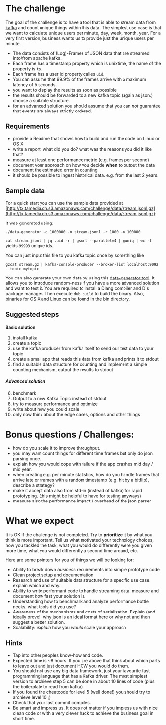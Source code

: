 
# The challenge

The goal of the challenge is to have a tool that is able to stream data from [kafka](http://kafka.apache.org/) and 
count unique things within this data. The simplest use case is that we want to calculate unique users per minute, 
day, week, month, year. For a very first version, business wants us to provide just the unique users per minute.   

- The data consists of (Log)-Frames of JSON data that are streamed into/from apache kafka. 
- Each frame has a timestamp property which is unixtime, the name of the property is `ts`.
- Each frame has a user id property calles `uid`. 
- You can assume that 99.9% of the frames arrive with a maximum latency of 5 seconds. 
- you want to display the results as soon as possible
- the results should be forwarded to a new kafka topic (again as json.) choose a suitable structure. 
- for an advanced solution you should assume that you can *not* guarantee that events are always strictly ordered.

## Requirements
- provide a Readme that shows how to build and run the code on Linux or OS X
- write a report: what did you do? what was the reasons you did it like that?
- measure at least one performance metric (e.g. frames per second)
- document your approach on how you decide **when** to output the data 
- document the estimated error in counting
- it should be possible to ingest historical data. e.g. from the last 2 years.

## Sample data
For a quick start you can use the sample data provided at [http://tx.tamedia.ch.s3.amazonaws.com/challenge/data/stream.jsonl.gz](http://tx.tamedia.ch.s3.amazonaws.com/challenge/data/stream.jsonl.gz):

It was generated using:
```shell script
./data-generator -c 1000000 -o stream.jsonl -r 1000 -n 100000
```

`cat stream.jsonl | jq .uid -r | gsort --parallel=4 | guniq | wc -l` yields `99993` unique ids.

You can just input this file to you kafka topic once by something like 

```shell script
gzcat stream.gz | kafka-console-producer --broker-list localhost:9092 --topic mytopic
```  

You can also generate your own data by using this [data-generator tool](https://github.com/tamediadigital/hiring-challenges/tree/master/data-engineer-challenge/data-generator). 
It allows you to introduce random-ness if you have a more advanced solution and want to test it. You are required to 
install a Dlang compiler and D's package manager. Then execute `dub build` to build the binary. Also, binaries for OS X 
and Linux can be found in the bin directory.

## Suggested steps

#### Basic solution
1. install kafka
2. create a topic
3. use the kafka producer from kafka itself to send our test data to your topic
4. create a small app that reads this data from kafka and prints it to stdout
5. find a suitable data structure for counting and implement a simple counting mechanism, output the results to stdout

##### Advanced solution
6. benchmark 
7. Output to a new Kafka Topic instead of stdout
8. try to measure performance and optimize
9. write about how you could scale
10. only now think about the edge cases, options and other things

# Bonus questions / Challenges:

- how do you scale it to improve throughput.
- you may want count things for different time frames but only do json parsing once.
- explain how you would cope with failure if the app crashes mid day / mid year. 
- when creating e.g. per minute statistics, how do you handle frames that arrive late or frames with a random 
timestamp (e.g. hit by a bitflip), describe a strategy?
- make it accept data also from std-in (instead of kafka) for rapid prototyping. (this might be helpful to have 
for testing anyways)
- measure also the performance impact / overhead of the json parser

# What we expect

It is OK if the challenge is not completed. Try to **prioritize** it by what you think is more important. Tell us what 
motivated your technology choices, how you tackled the task, what you would do differently were you given more time, 
what you would differently a second time around, etc.

Here are some pointers for you of things we will be looking for:

- Ability to break down *business* requirements into simple prototype code
- Clean project setup and documentation
- Research and use of suitable data structure for a specific use case. explain which and why.
- Ability to write performant code to handle streaming data. measure and document _how_ fast your solution is.
- Understanding how to benchmark and analyze performance bottle necks. what tools did you use?
- Awareness of the mechanisms and costs of serialization. Explain (and ideally prove!) why json is an ideal format 
here or why not and then suggest a better solution.
- Scalability: _explain_ how you _would_ scale your approach

## Hints
- Tap into other peoples know-how and code. 
- Expected time is ~8 hours. If you are above that think about which parts to leave out and just document HOW you 
would do them. 
- You should not use any big data framework, just your favourite fast programming language that has a Kafka driver. 
The most simplest version to archieve step 5 can be done in about 10 lines of code (plus the boilerplate to read from 
kafka). 
- If you found the cheatcode for level 5 (well done!) you should try to archieve level 10 ;)
- Check that your last commit compiles.
- Be smart and impress us. It does not matter if you impress us with nice clean code or with a very clever hack to 
achieve the business goal in short time.

